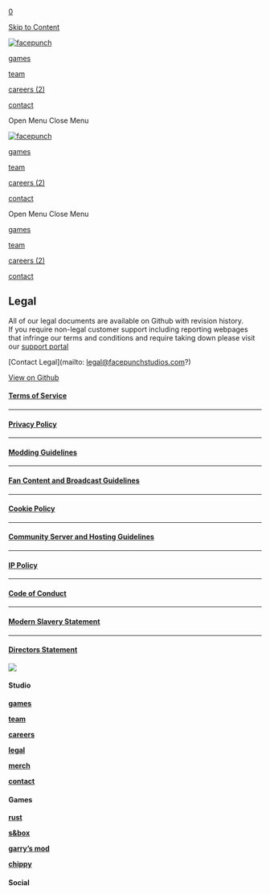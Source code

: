 [0](https://facepunch.com/cart)

[Skip to Content](#page)

[![facepunch](//images.squarespace-cdn.com/content/v1/627cb6fa4355783e5e375440/b47ec50e-bc8b-4801-87cb-dee12da27748/default-light.png?format=1500w)](https://facepunch.com/)

[games](https://facepunch.com/#games)

[team](https://facepunch.com/team)

[careers (2)](https://facepunch.com/careers)

[contact](https://facepunch.com/contact)

Open Menu Close Menu

[![facepunch](//images.squarespace-cdn.com/content/v1/627cb6fa4355783e5e375440/b47ec50e-bc8b-4801-87cb-dee12da27748/default-light.png?format=1500w)](https://facepunch.com/)

[games](https://facepunch.com/#games)

[team](https://facepunch.com/team)

[careers (2)](https://facepunch.com/careers)

[contact](https://facepunch.com/contact)

Open Menu Close Menu

[games](https://facepunch.com/#games)

[team](https://facepunch.com/team)

[careers (2)](https://facepunch.com/careers)

[contact](https://facepunch.com/contact)

**Legal**
---------

All of our legal documents are available on Github with revision history.  
If you require non-legal customer support including reporting webpages that infringe our terms and conditions and require taking down please visit our [support portal](https://rust.facepunch.com/support)

[Contact Legal](mailto: legal@facepunchstudios.com?)

[View on Github](https://github.com/Facepunch/Legal)

#### [Terms of Service](https://facepunch.com/legal/tos)

* * *

#### [Privacy Policy](https://facepunch.com/legal/privacy)

* * *

#### [Modding Guidelines](https://facepunch.com/legal/modding)

* * *

#### [Fan Content and Broadcast Guidelines](https://facepunch.com/legal/ugc)

* * *

#### [Cookie Policy](https://facepunch.com/legal/cookie)

* * *

#### [Community Server and Hosting Guidelines](https://facepunch.com/legal/servers)

* * *

#### [I](https://facepunch.com/legal/ip-policy)[P Policy](https://facepunch.com/legal/ip)

* * *

#### [Code of Conduct](https://facepunch.com/legal/code-of-conduct)

* * *

#### [Modern Slavery Statement](https://facepunch.com/legal/modern-slavery-statement)

* * *

#### [Directors Statement](https://facepunch.com/legal/directors-statement)

![](https://images.squarespace-cdn.com/content/v1/627cb6fa4355783e5e375440/68095e28-83e3-4b73-92df-e5aae1543da8/marque.png)

#### Studio

[**games**](https://facepunch.com/#games)

[**team**](https://facepunch.com/team)

[**careers**](https://facepunch.com/careers)

[**legal**](https://facepunch.com/legal)

[**merch**](https://facepunch.com/merch)

[**contact**](https://facepunch.com/contact)

#### Games

[**rust**](https://facepunch.com/games/rust)

[**s&box**](https://sbox.facepunch.com/)

[**garry’s mod**](https://gmod.facepunch.com/)

[**chippy**](https://facepunch.com/games/chippy)

#### Social

[](https://www.instagram.com/fcpnch)[](https://www.youtube.com/channel/UCcw0KZs8oa3QgHnckw7EXXA)[](https://twitter.com/fcpnchstds)[](https://www.facebook.com/fcpnch/)[](https://www.linkedin.com/company/facepunch/)